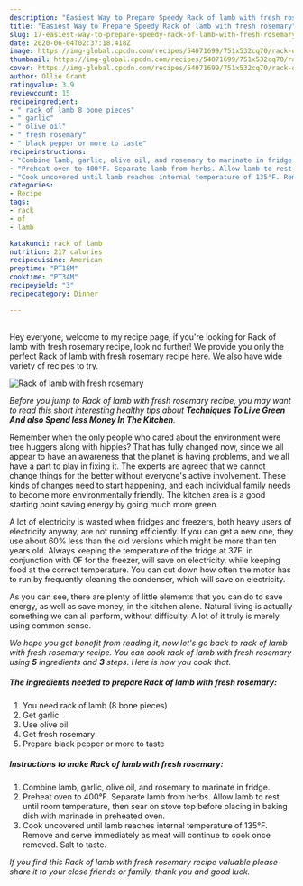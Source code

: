 ```yaml
---
description: "Easiest Way to Prepare Speedy Rack of lamb with fresh rosemary"
title: "Easiest Way to Prepare Speedy Rack of lamb with fresh rosemary"
slug: 17-easiest-way-to-prepare-speedy-rack-of-lamb-with-fresh-rosemary
date: 2020-06-04T02:37:18.418Z
image: https://img-global.cpcdn.com/recipes/54071699/751x532cq70/rack-of-lamb-with-fresh-rosemary-recipe-main-photo.jpg
thumbnail: https://img-global.cpcdn.com/recipes/54071699/751x532cq70/rack-of-lamb-with-fresh-rosemary-recipe-main-photo.jpg
cover: https://img-global.cpcdn.com/recipes/54071699/751x532cq70/rack-of-lamb-with-fresh-rosemary-recipe-main-photo.jpg
author: Ollie Grant
ratingvalue: 3.9
reviewcount: 15
recipeingredient:
- " rack of lamb 8 bone pieces"
- " garlic"
- " olive oil"
- " fresh rosemary"
- " black pepper or more to taste"
recipeinstructions:
- "Combine lamb, garlic, olive oil, and rosemary to marinate in fridge."
- "Preheat oven to 400°F. Separate lamb from herbs. Allow lamb to rest until room temperature, then sear on stove top before placing in baking dish with marinade in preheated oven."
- "Cook uncovered until lamb reaches internal temperature of 135°F. Remove and serve immediately as meat will continue to cook once removed. Salt to taste."
categories:
- Recipe
tags:
- rack
- of
- lamb

katakunci: rack of lamb 
nutrition: 217 calories
recipecuisine: American
preptime: "PT18M"
cooktime: "PT34M"
recipeyield: "3"
recipecategory: Dinner

---
```

<br>
Hey everyone, welcome to my recipe page, if you're looking for Rack of lamb with fresh rosemary recipe, look no further! We provide you only the perfect Rack of lamb with fresh rosemary recipe here. We also have wide variety of recipes to try.
<br>


![Rack of lamb with fresh rosemary](https://img-global.cpcdn.com/recipes/54071699/751x532cq70/rack-of-lamb-with-fresh-rosemary-recipe-main-photo.jpg)

<i>Before you jump to Rack of lamb with fresh rosemary recipe, you may want to read this short interesting healthy tips about 
<strong>Techniques To Live Green And also Spend less Money In The Kitchen</strong>.</i>
</br>

Remember when the only people who cared about the environment were tree huggers along with hippies? That has fully changed now, since we all appear to have an awareness that the planet is having problems, and we all have a part to play in fixing it. The experts are agreed that we cannot change things for the better without everyone's active involvement. These kinds of changes need to start happening, and each individual family needs to become more environmentally friendly. The kitchen area is a good starting point saving energy by going much more green.

A lot of electricity is wasted when fridges and freezers, both heavy users of electricity anyway, are not running efficiently. If you can get a new one, they use about 60% less than the old versions which might be more than ten years old. Always keeping the temperature of the fridge at 37F, in conjunction with 0F for the freezer, will save on electricity, while keeping food at the correct temperature. You can cut down how often the motor has to run by frequently cleaning the condenser, which will save on electricity.

As you can see, there are plenty of little elements that you can do to save energy, as well as save money, in the kitchen alone. Natural living is actually something we can all perform, without difficulty. A lot of it truly is merely using common sense.


<i>We hope you got benefit from reading it, now let's go back to rack of lamb with fresh rosemary recipe. You can cook rack of lamb with fresh rosemary using <strong>5</strong> ingredients and <strong>3</strong> steps. Here is how you cook that.
</i>

##### The ingredients needed to prepare Rack of lamb with fresh rosemary:

1. You need  rack of lamb (8 bone pieces)
1. Get  garlic
1. Use  olive oil
1. Get  fresh rosemary
1. Prepare  black pepper or more to taste


##### Instructions to make Rack of lamb with fresh rosemary:

1. Combine lamb, garlic, olive oil, and rosemary to marinate in fridge.
1. Preheat oven to 400°F. Separate lamb from herbs. Allow lamb to rest until room temperature, then sear on stove top before placing in baking dish with marinade in preheated oven.
1. Cook uncovered until lamb reaches internal temperature of 135°F. Remove and serve immediately as meat will continue to cook once removed. Salt to taste.


<i>If you find this Rack of lamb with fresh rosemary recipe valuable please share it to your close friends or family, thank you and good luck.</i>
